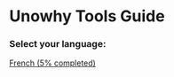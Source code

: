 # Unowhy Tools Guide
### Select your language:  
[French (5% completed)](https://github.com/STY1001/Unowhy-Tools/edit/master/GUIDE-FR.md)
